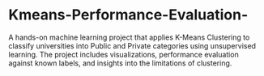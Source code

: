 # Kmeans-Performance-Evaluation-
A hands-on machine learning project that applies K-Means Clustering to classify universities into Public and Private categories using unsupervised learning. The project includes visualizations, performance evaluation against known labels, and insights into the limitations of clustering.
